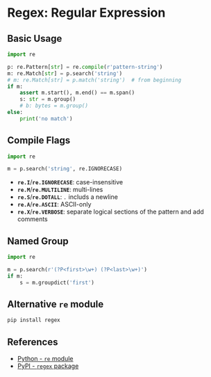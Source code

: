 # Regex: Regular Expression

## Basic Usage

```python
import re

p: re.Pattern[str] = re.compile(r'pattern-string')
m: re.Match[str] = p.search('string')
# m: re.Match[str] = p.match('string')  # from beginning
if m:
    assert m.start(), m.end() == m.span()
    s: str = m.group()
    # b: bytes = m.group()
else:
    print('no match')
```

## Compile Flags

```python
import re

m = p.search('string', re.IGNORECASE)
```

- **`re.I`**/**`re.IGNORECASE`**: case-insensitive
- **`re.M`**/**`re.MULTILINE`**: multi-lines
- **`re.S`**/**`re.DOTALL`**: *`.`* includs a newline
- **`re.A`**/**`re.ASCII`**: ASCII-only
- **`re.X`**/**`re.VERBOSE`**: separate logical sections of the pattern and add comments

## Named Group

```python
import re

m = p.search(r'(?P<first>\w+) (?P<last>\w+)')
if m:
    s = m.groupdict('first')
```

## Alternative `re` module

```bash
pip install regex
```

## References

- [Python - `re` module](https://docs.python.org/3/library/re.html)
- [PyPI - `regex` package](https://pypi.org/project/regex/)
